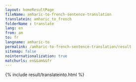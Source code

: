 ```yaml
---
layout: homeResultPage
fileName: amharic-to-french-sentence-translation
translatein: amharic_to_french
folderName : translate
lang: en
from: am
to: fr
langname: amharic-to
permalink: /amharic-to-french-sentence-translation/result
sitemap: false
nointernationalization: true
matchurls: en&&am&&fr
---
```

{% include result/translateinto.html %}

<script src="/js/result/translation.js" data-foldername="{{page.folderName}}" data-lang="{{page.lang}}"></script>
